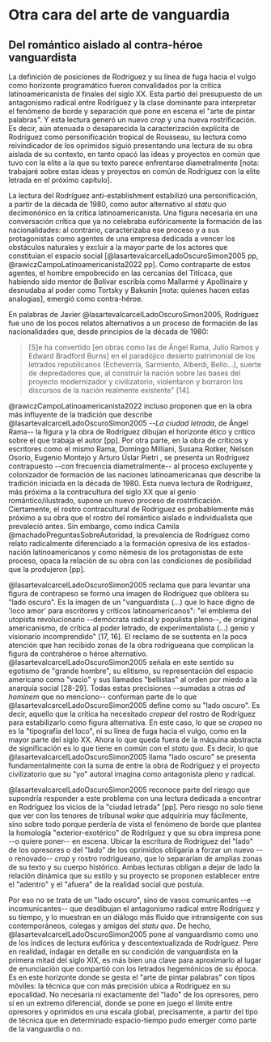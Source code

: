 # Otra cara del arte de vanguardia

## Del romántico aislado al contra-héroe vanguardista

La definición de posiciones de Rodríguez y su línea de fuga hacia el vulgo como horizonte programático fueron convalidados por la crítica latinoamericanista de finales del siglo XX. Esta partió del presupuesto de un antagonismo radical entre Rodríguez y la clase dominante para interpretar el fenómeno de borde y separación que pone en escena el "arte de pintar palabras". Y esta lectura generó un nuevo *crop* y una nueva rostrificación. Es decir, aún atenuada o desaparecida la caracterización explícita de Rodríguez como personificación tropical de Rousseau, su lectura como reivindicador de los oprimidos siguió presentando una lectura de su obra aislada de su contexto, en tanto opacó las ideas y proyectos en común que tuvo con la elite a la que su texto parece enfrentarse diametralmente [nota: trabajaré sobre estas ideas y proyectos en común de Rodríguez con la elite letrada en el próximo capítulo]. 

La lectura del Rodríguez anti-establishment estabilizó una personificación, a partir de la década de 1980, como autor alternativo al *statu quo* decimonónico en la crítica latinoamericanista. Una figura necesaria en una conversación crítica que ya no celebraba eufóricamente la formación de las nacionalidades: al contrario, caracterizaba ese proceso y a sus protagonistas como agentes de una empresa dedicada a vencer los obstáculos naturales y excluir a la mayor parte de los actores que constituían el espacio social [@lasartevalcarcelLadoOscuroSimon2005 pp, @rawiczCampoLatinoamericanista2022 pp].  Como contraparte de estos agentes, el hombre empobrecido en las cercanías del Titicaca, que habiendo sido mentor de Bolívar escribía como Mallarmé y Apollinaire y desnudaba al poder como Tortsky y Bakunin [nota: quienes hacen estas analogías], emergió como contra-héroe. 

En palabras de Javier @lasartevalcarcelLadoOscuroSimon2005, Rodríguez fue uno de los pocos relatos alternativos a un proceso de formación de las nacionalidades que, desde principios de la década de 1980:

>[S]e ha convertido [en obras como las de Ángel Rama, Julio Ramos y Edward Bradford Burns] en el paradójico desierto patrimonial de los letrados republicanos (Echeverría, Sarmiento, Alberdi, Bello...), suerte de depredadores que, al construir la nación sobre las bases del proyecto modernizador y civilizatorio, violentaron y borraron los discursos de la  nación realmente existente" [14].

@rawiczCampoLatinoamericanista2022 incluso proponen que en la obra más influyente de la tradición que describe @lasartevalcarcelLadoOscuroSimon2005 --*La ciudad letrada*, de Ángel Rama-- la figura y la obra de Rodríguez dibujan el horizonte ético y crítico sobre el que trabaja el autor [pp]. Por otra parte,  en la obra de críticos y escritores como el mismo Rama, Domingo Milliani, Susana Rotker, Nelson Osorio, Eugenio Montejo y Arturo Úslar Pietri , se presenta un Rodríguez contrapuesto --con frecuencia diametralmente-- al proceso excluyente y colonizador de formación de las naciones latinoamericanas que describe la tradición iniciada en la década de 1980. Esta nueva lectura de Rodríguez, más próxima a la contracultura del siglo XX que al genio romántico/ilustrado, supone un nuevo proceso de rostrificación. Ciertamente, el rostro contracultural de Rodríguez es probablemente más próximo a su obra que el rostro del romántico aislado e individualista que prevaleció antes. Sin embargo, como indica Camila @machadoPreguntasSobreAutoridad, la prevalencia de Rodríguez como relato radicalmente diferenciado a la formación opresiva de los estados-nación latinoamericanos y como némesis de los protagonistas de este proceso, opaca la relación de su obra con las condiciones de posibilidad que la produjeron [pp]. 

@lasartevalcarcelLadoOscuroSimon2005 reclama que para levantar una figura de contrapeso se formó una imagen de Rodríguez que oblitera su "lado oscuro". Es la imagen de un "vanguardista (...) que lo hace digno de 'loco amor' para escritores y críticos latinoamericanos": "el emblema del utopista revolucionario --demócrata radical y populista pleno--, de original americanismo, de crítica al poder letrado, de experimentalista (...) genio y visionario incomprendido" [17, 16]. El reclamo de se sustenta en la poca atención que han recibido zonas de la obra rodrigueana que complican la figura de contrahéroe o héroe alternativo. @lasartevalcarcelLadoOscuroSimon2005 señala en este sentido su egotismo de "grande hombre", su elitismo, su representación del espacio americano como "vacío" y sus llamados "bellistas" al orden por miedo a la anarquía social [28-29]. Todas estas precisiones --sumadas a otras *ad hominem* que no menciono-- conforman parte de lo que @lasartevalcarcelLadoOscuroSimon2005 define como su "lado oscuro". Es decir, aquello que la crítica ha necesitado *cropear* del rostro de Rodríguez para estabilizarlo como figura alternativa. En este caso, lo que se *cropea* no es la "tipografía del loco", ni su línea de fuga hacia el vulgo, como en la mayor parte del siglo XX. Ahora lo que queda fuera de la máquina abstracta de significación es lo que tiene en común con el *statu quo*. Es decir, lo que @lasartevalcarcelLadoOscuroSimon2005 llama "lado oscuro" se presenta fundamentalmente con la suma de  entre la obra de Rodríguez y el proyecto civilizatorio que su "yo" autoral imagina como antagonista pleno y radical. 

@lasartevalcarcelLadoOscuroSimon2005 reconoce parte del riesgo que supondría responder a este problema con una lectura dedicada a encontrar en Rodríguez los vicios de la "ciudad letrada" [pp]. Pero riesgo no solo tiene que ver con los tenores de tribunal *woke* que adquiriría muy fácilmente, sino sobre todo porque perdería de vista el  fenómeno de borde que plantea la homología "exterior-exotérico" de Rodríguez y que su obra impresa pone --o quiere poner-- en escena. Ubicar la escritura de Rodríguez del "lado" de los opresores o del "lado" de los oprimidos obligaría a forzar un nuevo --o renovado-- *crop* y rostro rodrigueano, que lo separarían de amplias zonas de su texto y su cuerpo histórico. Ambas lecturas obligan a dejar de lado la relación dinámica que su estilo y su proyecto se proponen establecer entre el "adentro" y el "afuera" de la realidad social que postula.

Por eso no se trata de un "lado oscuro", sino de vasos comunicantes --e incomunicantes-- que desdibujan el antagonismo radical entre Rodríguez y su tiempo, y lo muestran en un diálogo más fluido que intransigente con sus contemporáneos, colegas y amigos del *statu quo*. De hecho, @lasartevalcarcelLadoOscuroSimon2005 pone al vanguardismo como uno de los índices de lectura eufórica y descontextualizada de Rodríguez. Pero en realidad, indagar en detalle en su condición de vanguardista en la primera mitad del siglo XIX, es más bien una clave para aproximarlo al lugar de enunciación que compartió con los letrados hegemónicos de su época. Es en este horizonte donde se gesta el "arte de pintar palabras" con tipos móviles: la técnica que con más precisión ubica a Rodríguez en su epocalidad. No necesaria ni exactamente del "lado" de los opresores, pero sí en un extremo diferencial, donde se pone en juego el límite entre opresores y oprimidos en una escala global, precisamente, a partir del tipo de técnica que en determinado espacio-tiempo pudo  emerger como parte de la vanguardia o no.
